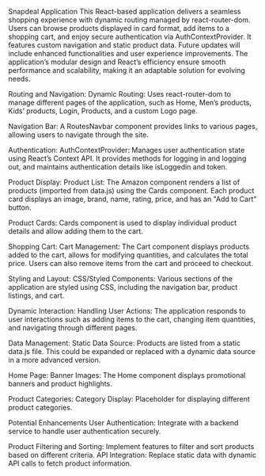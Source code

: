 Snapdeal Application
This React-based application delivers a seamless shopping experience with dynamic routing managed by react-router-dom. Users can browse products displayed in card format, add items to a shopping cart, and enjoy secure authentication via AuthContextProvider. It features custom navigation and static product data. Future updates will include enhanced functionalities and user experience improvements. The application’s modular design and React’s efficiency ensure smooth performance and scalability, making it an adaptable solution for evolving needs.

Routing and Navigation:
Dynamic Routing:
Uses react-router-dom to manage different pages of the application, such as Home, Men’s products, Kids’ products, Login, Products, and a custom Logo page.

Navigation Bar:
A RoutesNavbar component provides links to various pages, allowing users to navigate through the site.

Authentication:
AuthContextProvider:
Manages user authentication state using React’s Context API. It provides methods for logging in and logging out, and maintains authentication details like isLoggedin and token.

Product Display:
Product List:
The Amazon component renders a list of products (imported from data.js) using the Cards component. Each product card displays an image, brand, name, rating, price, and has an "Add to Cart" button.

Product Cards:
Cards component is used to display individual product details and allow adding them to the cart.

Shopping Cart:
Cart Management:
The Cart component displays products added to the cart, allows for modifying quantities, and calculates the total price. Users can also remove items from the cart and proceed to checkout.

Styling and Layout:
CSS/Styled Components: Various sections of the application are styled using CSS, including the navigation bar, product listings, and cart.

Dynamic Interaction:
Handling User Actions: The application responds to user interactions such as adding items to the cart, changing item quantities, and navigating through different pages.

Data Management:
Static Data Source: Products are listed from a static data.js file. This could be expanded or replaced with a dynamic data source in a more advanced version.

Home Page:
Banner Images:
The Home component displays promotional banners and product highlights.

Product Categories:
Category Display:
Placeholder for displaying different product categories.

Potential Enhancements
User Authentication:
Integrate with a backend service to handle user authentication securely.

Product Filtering and Sorting:
Implement features to filter and sort products based on different criteria. API Integration: Replace static data with dynamic API calls to fetch product information.
